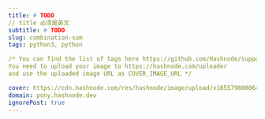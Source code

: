 ```yaml
---
title: # TODO
// title 必须是英文
subtitle: # TODO
slug: combination-sum
tags: python3, python 

/* You can find the list of tags here https://github.com/Hashnode/support/blob/main/misc/tags.json
You need to upload your image to https://hashnode.com/uploader 
and use the uploaded image URL as COVER_IMAGE_URL */ 

cover: https://cdn.hashnode.com/res/hashnode/image/upload/v1655798080649/UxlGTkRKv.jpg?auto=compress
domain: pony.hashnode.dev
ignorePost: true
---
```


